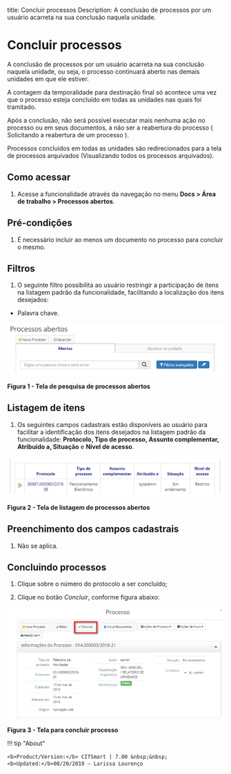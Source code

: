 title: Concluir processos
Description: A conclusão de processos por um usuário acarreta na sua conclusão naquela unidade.
# Concluir processos

A conclusão de processos por um usuário acarreta na sua conclusão naquela unidade, ou seja, o processo continuará aberto nas
demais unidades em que ele estiver.

A contagem da temporalidade para destinação final só acontece uma vez que o processo esteja concluído em todas as unidades nas
quais foi tramitado.

Após a conclusão, não será possível executar mais nenhuma ação no processo ou em seus documentos, a não ser a reabertura do
processo ( Solicitando a reabertura de um processo ).

Processos concluídos em todas as unidades são redirecionados para a tela de processos arquivados (Visualizando todos os 
processos arquivados).

Como acessar
---------------

1. Acesse a funcionalidade através da navegação no menu **Docs > Área de trabalho > Processos abertos**.

Pré-condições
-----------------

1. É necessário incluir ao menos um documento no processo para concluir o mesmo.

Filtros
---------

1. O seguinte filtro possibilita ao usuário restringir a participação de itens na listagem padrão da funcionalidade, facilitando
a localização dos itens desejados:

- Palavra chave.

![Pesquisa](images/concluir.img1.jpg)

**Figura 1 - Tela de pesquisa de processos abertos**

Listagem de itens
---------------------

1. Os seguintes campos cadastrais estão disponíveis ao usuário para facilitar a identificação dos itens desejados na listagem
padrão da funcionalidade: **Protocolo, Tipo de processo, Assunto complementar, Atribuído a, Situação** e **Nível de acesso**.

![Listagem](images/concluir.img2.jpg)

**Figura 2 - Tela de listagem de processos abertos**

Preenchimento dos campos cadastrais
---------------------------------------

1. Não se aplica.

Concluindo processos
------------------------

1. Clique sobre o número do protocolo a ser concluído;

2. Clique no botão *Concluir*, conforme figura abaixo:

![Concluir](images/concluir.img3.jpg)

**Figura 3 - Tela para concluir processo**

!!! tip "About"

    <b>Product/Version:</b> CITSmart | 7.00 &nbsp;&nbsp;
    <b>Updated:</b>08/20/2019 – Larissa Lourenço









